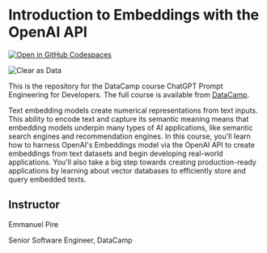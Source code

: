 # Introduction to Embeddings with the OpenAI API

[![Open in GitHub Codespaces](https://github.com/codespaces/badge.svg)](https://codespaces.new/datttrian/introduction-to-embeddings-with-the-openai-api)

![Clear as Data](http://drive.google.com/uc?export=view&id=1PJVtMhPE_h3g2c9wXm9tf6_pIhvMyDRI)

This is the repository for the DataCamp course ChatGPT Prompt Engineering for Developers. The full course is available from [DataCamp](https://www.datacamp.com/courses/introduction-to-embeddings-with-the-openai-api).

Text embedding models create numerical representations from text inputs. This ability to encode text and capture its semantic meaning means that embedding models underpin many types of AI applications, like semantic search engines and recommendation engines. In this course, you'll learn how to harness OpenAI's Embeddings model via the OpenAI API to create embeddings from text datasets and begin developing real-world applications. You'll also take a big step towards creating production-ready applications by learning about vector databases to efficiently store and query embedded texts.

## Instructor

Emmanuel Pire

Senior Software Engineer, DataCamp
